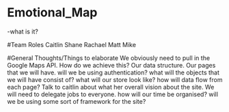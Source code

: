 # Emotional_Map
-what is it?


#Team Roles
Caitlin
Shane
Rachael
Matt
Mike

#General Thoughts/Things to elaborate
We obviously need to pull in the Google Maps API. How do we achieve this?
Our data structure.
Our pages that we will have.
will we be using authentication?
what will the objects that we will have consist of?
what will our store look like?
how will data flow from each page?
Talk to caitlin about what her overall vision about the site.
We will need to delegate jobs to everyone. how will our time be organised?
will we be using some sort of framework for the site?
